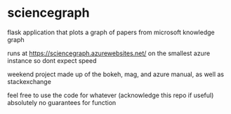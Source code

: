 # sciencegraph
flask application that plots a graph of papers from microsoft knowledge graph

runs at https://sciencegraph.azurewebsites.net/ on the smallest azure instance so dont expect speed

weekend project made up of the bokeh, mag, and azure manual, as well as stackexchange

feel free to use the code for whatever (acknowledge this repo if useful)
absolutely no guarantees for function
